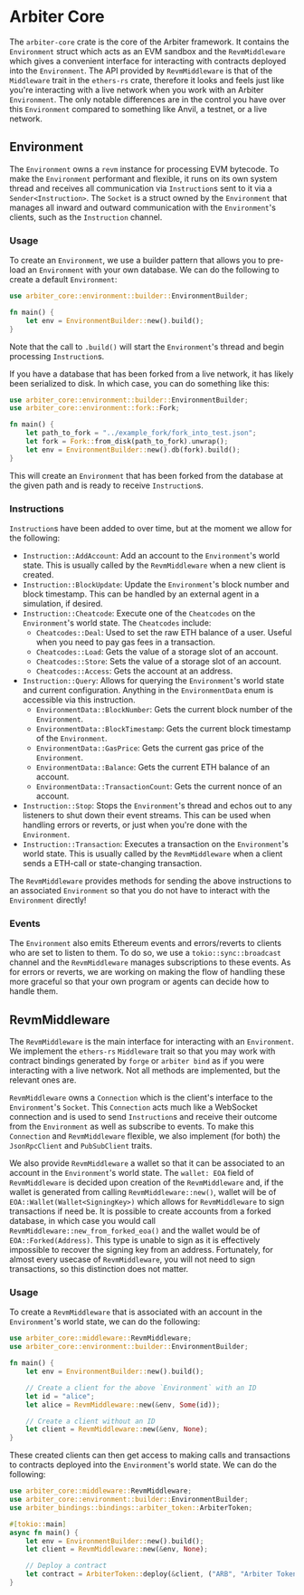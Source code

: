 # Arbiter Core
The `arbiter-core` crate is the core of the Arbiter framework. 
It contains the `Environment` struct which acts as an EVM sandbox and the `RevmMiddleware` which gives a convenient interface for interacting with contracts deployed into the `Environment`.
The API provided by `RevmMiddleware` is that of the `Middleware` trait in the `ethers-rs` crate, therefore it looks and feels just like you're interacting with a live network when you work with an Arbiter `Environment`. 
The only notable differences are in the control you have over this `Environment` compared to something like Anvil, a testnet, or a live network.

## Environment
The `Environment` owns a `revm` instance for processing EVM bytecode.
To make the `Environment` performant and flexible, it runs on its own system thread and receives all communication via `Instruction`s sent to it via a `Sender<Instruction>`.
The `Socket` is a struct owned by the `Environment` that manages all inward and outward communication with the `Environment`'s clients, such as the `Instruction` channel.

### Usage
To create an `Environment`, we use a builder pattern that allows you to pre-load an `Environment` with your own database.
We can do the following to create a default `Environment`:
```rust
use arbiter_core::environment::builder::EnvironmentBuilder;

fn main() {
    let env = EnvironmentBuilder::new().build();
}
```
Note that the call to `.build()` will start the `Environment`'s thread and begin processing `Instruction`s.

If you have a database that has been forked from a live network, it has likely been serialized to disk.
In which case, you can do something like this:
```rust
use arbiter_core::environment::builder::EnvironmentBuilder;
use arbiter_core::environment::fork::Fork;

fn main() {
    let path_to_fork = "../example_fork/fork_into_test.json";
    let fork = Fork::from_disk(path_to_fork).unwrap();
    let env = EnvironmentBuilder::new().db(fork).build();
}
```
This will create an `Environment` that has been forked from the database at the given path and is ready to receive `Instruction`s.

### Instructions
`Instruction`s have been added to over time, but at the moment we allow for the following:
- `Instruction::AddAccount`: Add an account to the `Environment`'s world state. This is usually called by the `RevmMiddleware` when a new client is created.
- `Instruction::BlockUpdate`: Update the `Environment`'s block number and block timestamp. This can be handled by an external agent in a simulation, if desired.
- `Instruction::Cheatcode`: Execute one of the `Cheatcodes` on the `Environment`'s world state. 
The `Cheatcodes` include:
    - `Cheatcodes::Deal`: Used to set the raw ETH balance of a user. Useful when you need to pay gas fees in a transaction.
    - `Cheatcodes::Load`: Gets the value of a storage slot of an account. 
    - `Cheatcodes::Store`: Sets the value of a storage slot of an account.
    - `Cheatcodes::Access`: Gets the account at an address.
- `Instruction::Query`: Allows for querying the `Environment`'s world state and current configuration. Anything in the `EnvironmentData` enum is accessible via this instruction.
    - `EnvironmentData::BlockNumber`: Gets the current block number of the `Environment`.
    - `EnvironmentData::BlockTimestamp`: Gets the current block timestamp of the `Environment`.
    - `EnvironmentData::GasPrice`: Gets the current gas price of the `Environment`.
    - `EnvironmentData::Balance`: Gets the current ETH balance of an account.
    - `EnvironmentData::TransactionCount`: Gets the current nonce of an account.
- `Instruction::Stop`: Stops the `Environment`'s thread and echos out to any listeners to shut down their event streams. This can be used when handling errors or reverts, or just when you're done with the `Environment`.
- `Instruction::Transaction`: Executes a transaction on the `Environment`'s world state. This is usually called by the `RevmMiddleware` when a client sends a ETH-call or state-changing transaction.

The `RevmMiddleware` provides methods for sending the above instructions to an associated `Environment` so that you do not have to interact with the `Environment` directly!

### Events
The `Environment` also emits Ethereum events and errors/reverts to clients who are set to listen to them. 
To do so, we use a `tokio::sync::broadcast` channel and the `RevmMiddleware` manages subscriptions to these events.
As for errors or reverts, we are working on making the flow of handling these more graceful so that your own program or agents can decide how to handle them.

## RevmMiddleware
The `RevmMiddleware` is the main interface for interacting with an `Environment`.
We implement the `ethers-rs` `Middleware` trait so that you may work with contract bindings generated by `forge` or `arbiter bind` as if you were interacting with a live network.
Not all methods are implemented, but the relevant ones are.

`RevmMiddleware` owns a `Connection` which is the client's interface to the `Environment`'s `Socket`.
This `Connection` acts much like a WebSocket connection and is used to send `Instruction`s and receive their outcome from the `Environment` as well as subscribe to events.
To make this `Connection` and `RevmMiddleware` flexible, we also implement (for both) the `JsonRpcClient` and `PubSubClient` traits.

We also provide `RevmMiddleware` a wallet so that it can be associated to an account in the `Environment`'s world state.
The `wallet: EOA` field of `RevmMiddleware` is decided upon creation of the `RevmMiddleware` and, if the wallet is generated from calling `RevmMiddleware::new()`, wallet will be of `EOA::Wallet(Wallet<SigningKey>)` which allows for `RevmMiddleware` to sign transactions if need be.
It is possible to create accounts from a forked database, in which case you would call `RevmMiddleware::new_from_forked_eoa()` and the wallet would be of `EOA::Forked(Address)`.
This type is unable to sign as it is effectively impossible to recover the signing key from an address.
Fortunately, for almost every usecase of `RevmMiddleware`, you will not need to sign transactions, so this distinction does not matter.

### Usage

To create a `RevmMiddleware` that is associated with an account in the `Environment`'s world state, we can do the following:
```rust
use arbiter_core::middleware::RevmMiddleware;
use arbiter_core::environment::builder::EnvironmentBuilder;

fn main() {
    let env = EnvironmentBuilder::new().build();

    // Create a client for the above `Environment` with an ID
    let id = "alice";
    let alice = RevmMiddleware::new(&env, Some(id));

    // Create a client without an ID
    let client = RevmMiddleware::new(&env, None);
}
```
These created clients can then get access to making calls and transactions to contracts deployed into the `Environment`'s world state. We can do the following:
```rust
use arbiter_core::middleware::RevmMiddleware;
use arbiter_core::environment::builder::EnvironmentBuilder;
use arbiter_bindings::bindings::arbiter_token::ArbiterToken;

#[tokio::main]
async fn main() {
    let env = EnvironmentBuilder::new().build();
    let client = RevmMiddleware::new(&env, None);

    // Deploy a contract
    let contract = ArbiterToken::deploy(&client, ("ARB", "Arbiter Token", 18)).send().await.unwrap().await.unwrap();
}